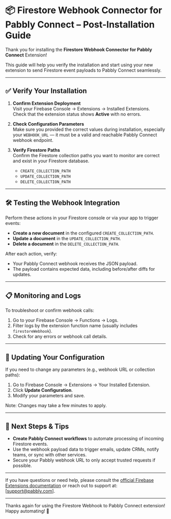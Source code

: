 # 📦 Firestore Webhook Connector for Pabbly Connect – Post-Installation Guide

Thank you for installing the **Firestore Webhook Connector for Pabbly Connect** Extension!

This guide will help you verify the installation and start using your new extension to send Firestore event payloads to Pabbly Connect seamlessly.

---

## ✅ Verify Your Installation

1. **Confirm Extension Deployment**  
   Visit your Firebase Console → Extensions → Installed Extensions.  
   Check that the extension status shows **Active** with no errors.

2. **Check Configuration Parameters**  
   Make sure you provided the correct values during installation, especially your `WEBHOOK_URL` — it must be a valid and reachable Pabbly Connect webhook endpoint.

3. **Verify Firestore Paths**  
   Confirm the Firestore collection paths you want to monitor are correct and exist in your Firestore database.  
   - `CREATE_COLLECTION_PATH`  
   - `UPDATE_COLLECTION_PATH`  
   - `DELETE_COLLECTION_PATH`  

---

## 🛠️ Testing the Webhook Integration

Perform these actions in your Firestore console or via your app to trigger events:

- **Create a new document** in the configured `CREATE_COLLECTION_PATH`.
- **Update a document** in the `UPDATE_COLLECTION_PATH`.
- **Delete a document** in the `DELETE_COLLECTION_PATH`.

After each action, verify:

- Your Pabbly Connect webhook receives the JSON payload.
- The payload contains expected data, including before/after diffs for updates.

---

## 📋 Monitoring and Logs

To troubleshoot or confirm webhook calls:

1. Go to your Firebase Console → Functions → Logs.  
2. Filter logs by the extension function name (usually includes `firestoreWebhook`).  
3. Check for any errors or webhook call details.

---

## 🔄 Updating Your Configuration

If you need to change any parameters (e.g., webhook URL or collection paths):

1. Go to Firebase Console → Extensions → Your Installed Extension.  
2. Click **Update Configuration**.  
3. Modify your parameters and save.  

Note: Changes may take a few minutes to apply.

---

## 🚀 Next Steps & Tips

- **Create Pabbly Connect workflows** to automate processing of incoming Firestore events.
- Use the webhook payload data to trigger emails, update CRMs, notify teams, or sync with other services.
- Secure your Pabbly webhook URL to only accept trusted requests if possible.

---

If you have questions or need help, please consult the [official Firebase Extensions documentation](https://firebase.google.com/docs/extensions) or reach out to support at: [support@pabbly.com].

---

Thanks again for using the Firestore Webhook to Pabbly Connect extension!  
Happy automating! 🎉

